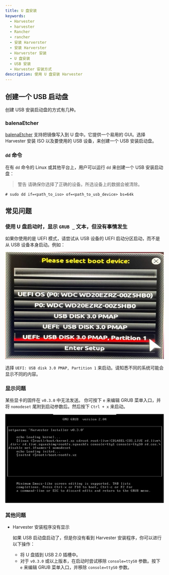 ```yaml
---
title: U 盘安装
keywords:
  - Harvester
  - harvester
  - Rancher
  - rancher
  - 安装 Harverster
  - 安装 Harverster
  - Harverster 安装
  - U 盘安装
  - USB 安装
  - Harvester 安装方式
description: 使用 U 盘安装 Harvester
---
```


## 创建一个 USB 启动盘

创建 USB 安装启动盘的方式有几种。

### balenaEtcher

[balenaEtcher](https://www.balena.io/etcher/) 支持把镜像写入到 U 盘中。它提供一个易用的 GUI。选择 Harvester 安装 ISO 以及要使用的 USB 设备，来创建一个 USB 安装启动盘。

### `dd` 命令

在有 `dd` 命令的 Linux 或其他平台上，用户可以运行 `dd` 来创建一个 USB 安装启动盘：

> 警告
> 请确保你选择了正确的设备。所选设备上的数据会被清除。

```
# sudo dd if=<path_to_iso> of=<path_to_usb_device> bs=64k
```

## 常见问题

### 使用 U 盘启动时，显示 `GRUB _` 文本，但没有事情发生

如果你使用的是 UEFI 模式，请尝试从 USB 设备的 UEFI 启动分区启动，而不是从 USB 设备本身启动。例如：

![](../assets/usb-install-select-correct-partition.jpg)

选择 `UEFI: USB disk 3.0 PMAP, Partition 1` 来启动。请知悉不同的系统可能会显示不同的内容。

### 显示问题

某些显卡的固件在 `v0.3.0` 中无法发送。
你可按下 `e` 来编辑 GRUB 菜单入口，并将 `nomodeset` 尾附到启动参数后。然后按下 `Ctrl + x` 来启动。

![](../assets/usb-install-nomodeset.png)

### 其他问题

- Harvester 安装程序没有显示

  如果 USB 启动盘启动了，但是你没有看到 Harvester 安装程序，你可以进行以下操作：

  - 将 U 盘插到 USB 2.0 插槽中。
  - 对于 `v0.3.0` 或以上版本，在启动时尝试移除 `console=ttyS0` 参数。按下 `e` 来编辑 GRUB 菜单入口，并移除 `console=ttyS0` 参数。
